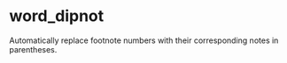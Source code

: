 # word_dipnot
Automatically replace footnote numbers with their corresponding notes in parentheses.
